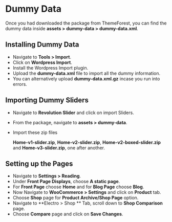 # Dummy Data

Once you had downloaded the package from ThemeForest, you can find the dummy data inside **assets > dummy-data > dummy-data.xml**.

## Installing Dummy Data

* Navigate to **Tools > Import**.
* Click on **Wordpress Import**.
* Install the Wordpress Import plugin.
* Upload the **dummy-data.xml** file to import all the dummy information.
* You can alternatively upload **dummy-data.xml.gz** incase you run into errors.

## Importing Dummy Sliders
* Navigate to **Revolution Slider** and click on import Sliders.
* From the package, navigate to **assets > dummy-data**.
* Import these zip files

    **Home-v1-slider.zip**,
    **Home-v2-slider.zip**,
    **Home-v2-boxed-slider.zip** and
    **Home-v3-slider.zip**, one after another.

## Setting up the Pages

* Navigate to **Settings > Reading**.
* Under **Front Page Displays**, choose **A static page**.
* For **Front Page** choose **Home** and for **Blog Page** choose **Blog**.
* Now Navigate to **WooCommerce > Settings** and click on **Product** tab.
* Choose **Shop** page for **Product Archive/Shop Page** option.
* Navigate to **Electro > Shop ** Tab, scroll down to **Shop Comparison** page.
* Choose **Compare** page and click on **Save Changes**.

